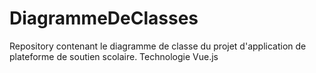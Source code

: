 # DiagrammeDeClasses
Repository contenant le diagramme de classe du projet d'application de plateforme de soutien scolaire.
Technologie Vue.js
